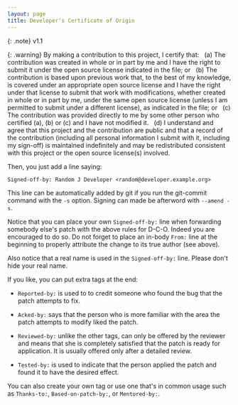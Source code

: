 ```yaml
---
layout: page
title: Developer's Certificate of Origin
---
```



{: .note}
v1.1

<!-- these are not blank lines, there are non breaking spaces -->

{: .warning}
By making a contribution to this project, I certify that:
 
(a) The contribution was created in whole or in part by me and I have the right to submit it under the open source license indicated in the file; or
 
(b) The contribution is based upon previous work that, to the best of my knowledge, is covered under an appropriate open source license and I have the right under that license to submit that work with modifications, whether created in whole or in part by me, under the same open source license (unless I am permitted to submit under a different license), as indicated in the file; or
 
(c) The contribution was provided directly to me by some other person who certified (a), (b) or (c) and I have not modified it.
 
(d) I understand and agree that this project and the contribution are public and that a record of the contribution (including all personal information I submit with it, including my sign-off) is maintained indefinitely and may be redistributed consistent with this project or the open source license(s) involved.


Then, you just add a line saying:

~~~
Signed-off-by: Random J Developer <random@developer.example.org>
~~~

This line can be automatically added by git if you run the git-commit command with the ``-s`` option. Signing can made be afterword with ``--amend -s``.

Notice that you can place your own ``Signed-off-by:`` line when forwarding somebody else's patch with the above rules for D-C-O.  Indeed you are encouraged to do so.  Do not forget to place an in-body ``From:`` line at the beginning to properly attribute the change to its true author (see above).

Also notice that a real name is used in the ``Signed-off-by:`` line. Please don't hide your real name.

If you like, you can put extra tags at the end:

* `Reported-by:` is used to to credit someone who found the bug that the patch attempts to fix.

* `Acked-by:` says that the person who is more familiar with the area the patch attempts to modify liked the patch.

* `Reviewed-by:` unlike the other tags, can only be offered by the reviewer and means that she is completely satisfied that the patch is ready for application.  It is usually offered only after a detailed review.

* `Tested-by:` is used to indicate that the person applied the patch and found it to have the desired effect.

You can also create your own tag or use one that's in common usage such as
``Thanks-to:``, ``Based-on-patch-by:``, or ``Mentored-by:``.

<!--
vim: expandtab ts=2 :
-->
